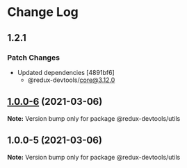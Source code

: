 # Change Log

## 1.2.1

### Patch Changes

- Updated dependencies [4891bf6]
  - @redux-devtools/core@3.12.0

## [1.0.0-6](https://github.com/reduxjs/redux-devtools/compare/@redux-devtools/utils@1.0.0-5...@redux-devtools/utils@1.0.0-6) (2021-03-06)

**Note:** Version bump only for package @redux-devtools/utils

## 1.0.0-5 (2021-03-06)

**Note:** Version bump only for package @redux-devtools/utils
